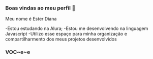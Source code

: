 ### Boas vindas ao meu perfil 💟

Meu nome é Ester Diana

-Estou estudando na Alura;
-Estou me desenvolvendo na linguagem Javascript
-Utilizo esse espaço para minha organização e compartilharmento dos meus projetos desenvolvidos

### VOC~e~e
